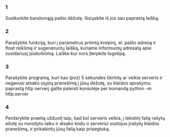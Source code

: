 ### 1

Susikurkite bandomąją pašto dėžutę. Išsiųskite iš jos sau paprastą laišką.

### 2

Parašykite funkciją, 
kuri į parametrus priimtų kreipinį, el. pašto adresą ir float reikšmę 
ir sugeneruotų laišką, kuriame informuotų adresatą apie susidariusį 
įsiskolinimą. Laiške kur nors įterpkite logotipą. 

### 3

Parašykite programą, kuri kas (pvz) 5 sekundes tikrintų ar veikia serveris 
ir negavusi atsako siųstų pranešimą į jūsų dėžutę, su klaidos aprašymu.
paprastą http serverį galite paleisti konsolėje per komandą
python -m http.server

### 4

Perdarykite praeitą užduotį taip, kad kol serveris veikia, 
į tekstinį failą rašytų eilutę su nurodytu laiku ir atsako kodu
o serveriui sustojus įrašytų klaidos pranešimą, ir prikabintų jūsų failą kaip prisegtuką.
